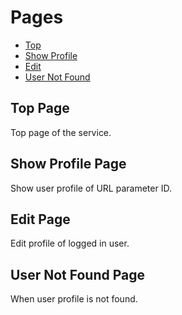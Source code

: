 # Pages
- [Top](#top-page)
- [Show Profile](#show-profile-page)
- [Edit](#edit-page)
- [User Not Found](#user-not-found-page)

## Top Page
Top page of the service.

## Show Profile Page
Show user profile of URL parameter ID.

## Edit Page
Edit profile of logged in user.

## User Not Found Page
When user profile is not found.

